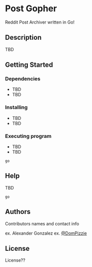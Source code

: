 # Post Gopher

Reddit Post Archiver written in Go!

## Description

TBD

## Getting Started

### Dependencies

* TBD
* TBD

### Installing

* TBD
* TBD

### Executing program

* TBD
* TBD
```
go
```

## Help

TBD
```
go
```

## Authors

Contributors names and contact info

ex. Alexander Gonzalez
ex. [@DomPizzie](https://twitter.com/Alexander_Gonzo0)


## License

License??

